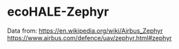 # ecoHALE-Zephyr
 Data from:
     https://en.wikipedia.org/wiki/Airbus_Zephyr
     https://www.airbus.com/defence/uav/zephyr.html#zephyr

